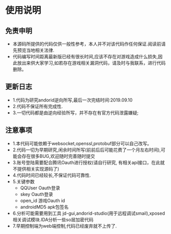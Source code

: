 # 使用说明

## 免责申明
*    本源码所提供的代码仅供一般性参考，本人并不对该代码作任何保证.阅读前请先预览当地相关法律.
*    代码编写时间距离最新版已经有很长时间,应该不存在对游戏造成什么损失,因此放出来供大家学习,如若存在游戏相关漏洞代码，请及时与我联系，进行代码删除。

##  更新日志
*    1.代码为研究andorid逆向所写,最后一次完结时间:2019.09.10
*    2.代码不保证所有完成性.
*    3.一切代码都是由逆向经验所写，并不存在有官方代码泄露嫌疑;


## 注意事项
*  1.本代码可能依赖于websocket,openssl,protobuf部分可以自己改写。
*  2.代码一切为早期研究,闲余时间所写(前前后后可能花费了一个月左右时间),可能会存在很多BUG,欢迎随时完善随时提交
*  3.账号登陆需要配合腾讯Oauth进行授权(请自行研究, 有相关api接口，在此就不提供相关实现源码了)
*  4.代码时间已经较长,不保证代码可靠性.
*  5.关键参数
    - QQUser Oauth登录
    - skey Oauth登录
    - open_id 游戏Oauth id
    - androidMD5 apk包签名
*  6.分析可能需要用到工具 jd-gui,andorid-studio(用于远程调试smail),xposed相关调试模块.IDA分析一些so层加密代码
*  7.早期控制端为web端控制,代码已经废弃就不上传了.